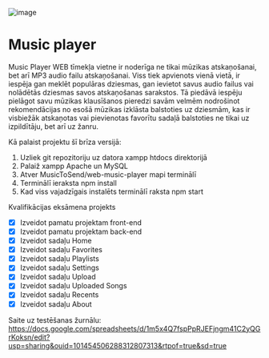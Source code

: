 ![image](https://github.com/AnnijaZ/web-music-player/assets/98739213/a35c83f6-b0e6-4b74-9461-1c0525834589)
# Music player

Music Player WEB tīmekļa vietne ir noderīga ne tikai mūzikas atskaņošanai, bet arī MP3 audio failu atskaņošanai. Viss tiek apvienots vienā vietā, ir iespēja gan meklēt populāras dziesmas, gan ievietot savus audio failus vai nolādētās dziesmas savos atskaņošanas sarakstos. Tā piedāvā iespēju pielāgot savu mūzikas klausīšanos pieredzi savām velmēm nodrošinot rekomendācijas no esošā mūzikas izklāsta balstoties uz dziesmām, kas ir visbiežāk atskaņotas vai pievienotas favorītu sadaļā balstoties ne tikai uz izpildītāju, bet arī uz žanru.

Kā palaist projektu šī brīza versijā:
1. Uzliek git repozitoriju uz datora xampp htdocs direktorijā
2. Palaiž xampp Apache un MySQL
3. Atver MusicToSend/web-music-player mapi terminālī
4. Terminālī ieraksta npm install
5. Kad viss vajadzīgais instalēts terminālī raksta npm start

Kvalifikācijas eksāmena projekts
- [x] Izveidot pamatu projektam front-end
- [x] Izveidot pamatu projektam back-end
- [x] Izveidot sadaļu Home
- [x] Izveidot sadaļu Favorites
- [x] Izveidot sadaļu Playlists
- [x] Izveidot sadaļu Settings
- [x] Izveidot sadaļu Upload
- [x] Izveidot sadaļu Uploaded Songs
- [x] Izveidot sadaļu Recents
- [x] Izveidot sadaļu About

Saite uz testēšanas žurnālu:
https://docs.google.com/spreadsheets/d/1m5x4Q7fspPpRJEFjngm41C2yQGrKoksn/edit?usp=sharing&ouid=101454506288312807313&rtpof=true&sd=true
